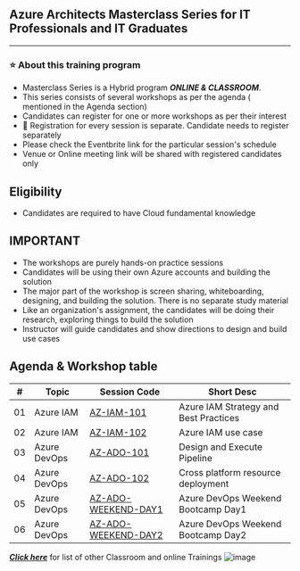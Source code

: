

## Azure Architects Masterclass Series for IT Professionals and IT Graduates

----------------------------
### :star: About this training program

- Masterclass Series is a Hybrid program ***ONLINE & CLASSROOM***.
- This series consists of several workshops as per the agenda ( mentioned in the Agenda section)
- Candidates can register for one or more workshops as per their interest
- :bell:  Registration for every session is separate. Candidate needs to register separately
- Please check the Eventbrite link for the particular session's schedule
- Venue or Online meeting link will be shared with registered candidates only

## Eligibility
- Candidates are required to have Cloud fundamental knowledge

## IMPORTANT
- The workshops are purely hands-on practice sessions
- Candidates will be using their own Azure accounts and building the solution
- The major part of the workshop is screen sharing, whiteboarding, designing, and building the solution. There is no separate study material
- Like an organization's assignment, the candidates will be doing their research, exploring things to build the solution
- Instructor will guide candidates and show directions to design and build use cases

## Agenda & Workshop table

|# | Topic | Session Code| Short Desc|
|---|---|---|---|
|01 | Azure IAM | [AZ-IAM-101](https://github.com/e2eSolutionArchitect/academy/blob/main/masterclass/azure/series/agenda/az-iam-101.md) | Azure IAM Strategy and Best Practices |
|02 | Azure IAM | [AZ-IAM-102](https://github.com/e2eSolutionArchitect/academy/blob/main/masterclass/azure/series/agenda/az-iam-102.md) | Azure IAM use case|
|03 | Azure DevOps | [AZ-ADO-101](https://github.com/e2eSolutionArchitect/academy/blob/main/masterclass/azure/series/agenda/az-ado-101.md) | Design and Execute Pipeline|
|04 | Azure DevOps | [AZ-ADO-102](https://github.com/e2eSolutionArchitect/academy/blob/main/masterclass/azure/series/agenda/az-ado-102.md) | Cross platform resource deployment|
|05 | Azure DevOps | [AZ-ADO-WEEKEND-DAY1](https://github.com/e2eSolutionArchitect/academy/blob/main/masterclass/azure/series/agenda/az-ado-weekend-day1.md) | Azure DevOps Weekend Bootcamp Day1|
|06 | Azure DevOps | [AZ-ADO-WEEKEND-DAY2](https://github.com/e2eSolutionArchitect/academy/blob/main/masterclass/azure/series/agenda/az-ado-weekend-day2.md) | Azure DevOps Weekend Bootcamp Day2|

***[Click here](https://e2esolutionarchitect.eventbrite.com)*** for list of other Classroom and online Trainings 
![image](https://github.com/e2eSolutionArchitect/academy/assets/62712515/8b0d2bc9-6c74-40c3-a7fe-40daea9c8260)

